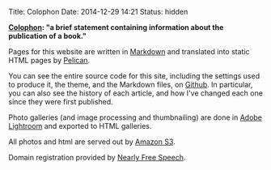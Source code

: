 Title: Colophon
Date: 2014-12-29 14:21
Status: hidden

__[Colophon](https://en.wikipedia.org/wiki/Colophon_(publishing)): "a brief statement containing information about the publication of a book."__

Pages for this website are written in [Markdown](http://daringfireball.net/projects/markdown/) and translated into static HTML pages by [Pelican](http://blog.getpelican.com/).

You can see the entire source code for this site, including the settings used to produce it, the theme, and the Markdown files, on [Github](https://github.com/johnmarkschofield/schof.org). In particular, you can also see the history of each article, and how I've changed each one since they were first published.

Photo galleries (and image processing and thumbnailing) are done in [Adobe Lightroom](https://www.adobe.com/products/photoshop-lightroom.html) and exported to HTML galleries.

All photos and html are served out by [Amazon S3](https://aws.amazon.com/s3/).

Domain registration provided by [Nearly Free Speech](https://www.nearlyfreespeech.net/).
